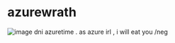 # azurewrath
![image](https://github.com/user-attachments/assets/6310f85d-8d55-4a73-923a-9708ebf68313)
dni azuretime . as azure irl , i will eat you /neg

